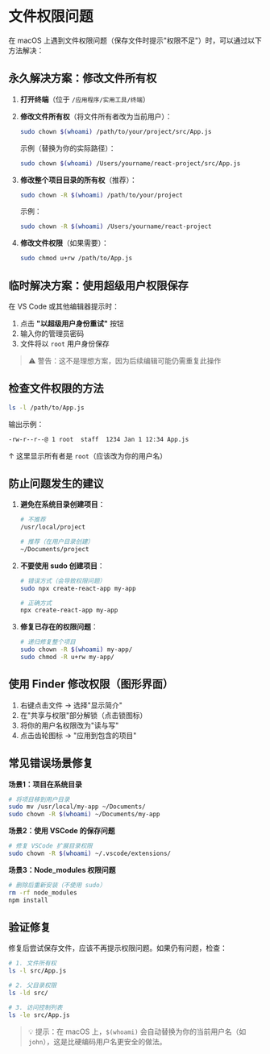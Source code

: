 # 文件权限问题

在 macOS 上遇到文件权限问题（保存文件时提示"权限不足"）时，可以通过以下方法解决：

## 永久解决方案：修改文件所有权

1. **打开终端**（位于 `/应用程序/实用工具/终端`）

2. **修改文件所有权**（将文件所有者改为当前用户）：

   ```bash
   sudo chown $(whoami) /path/to/your/project/src/App.js
   ```

   示例（替换为你的实际路径）：

   ```bash
   sudo chown $(whoami) /Users/yourname/react-project/src/App.js
   ```

3. **修改整个项目目录的所有权**（推荐）：

   ```bash
   sudo chown -R $(whoami) /path/to/your/project
   ```

   示例：

   ```bash
   sudo chown -R $(whoami) /Users/yourname/react-project
   ```

4. **修改文件权限**（如果需要）：

   ```bash
   sudo chmod u+rw /path/to/App.js
   ```

## 临时解决方案：使用超级用户权限保存

在 VS Code 或其他编辑器提示时：

1. 点击 **"以超级用户身份重试"** 按钮
2. 输入你的管理员密码
3. 文件将以 `root` 用户身份保存

> ⚠️ 警告：这不是理想方案，因为后续编辑可能仍需重复此操作

## 检查文件权限的方法

```bash
ls -l /path/to/App.js
```

输出示例：

```sh
-rw-r--r--@ 1 root  staff  1234 Jan 1 12:34 App.js
```

↑ 这里显示所有者是 `root`（应该改为你的用户名）

## 防止问题发生的建议

1. **避免在系统目录创建项目**：

   ```bash
   # 不推荐
   /usr/local/project
   
   # 推荐（在用户目录创建）
   ~/Documents/project
   ```

2. **不要使用 sudo 创建项目**：

   ```bash
   # 错误方式（会导致权限问题）
   sudo npx create-react-app my-app
   
   # 正确方式
   npx create-react-app my-app
   ```

3. **修复已存在的权限问题**：

   ```bash
   # 递归修复整个项目
   sudo chown -R $(whoami) my-app/
   sudo chmod -R u+rw my-app/
   ```

## 使用 Finder 修改权限（图形界面）

1. 右键点击文件 → 选择"显示简介"
2. 在"共享与权限"部分解锁（点击锁图标）
3. 将你的用户名权限改为"读与写"
4. 点击齿轮图标 → "应用到包含的项目"

## 常见错误场景修复

**场景1：项目在系统目录**

```bash
# 将项目移到用户目录
sudo mv /usr/local/my-app ~/Documents/
sudo chown -R $(whoami) ~/Documents/my-app
```

**场景2：使用 VSCode 的保存问题**

```bash
# 修复 VSCode 扩展目录权限
sudo chown -R $(whoami) ~/.vscode/extensions/
```

**场景3：Node_modules 权限问题**

```bash
# 删除后重新安装（不使用 sudo）
rm -rf node_modules
npm install
```

## 验证修复

修复后尝试保存文件，应该不再提示权限问题。如果仍有问题，检查：

```bash
# 1. 文件所有权
ls -l src/App.js

# 2. 父目录权限
ls -ld src/

# 3. 访问控制列表
ls -le src/App.js
```

> 💡 提示：在 macOS 上，`$(whoami)` 会自动替换为你的当前用户名（如 `john`），这是比硬编码用户名更安全的做法。
